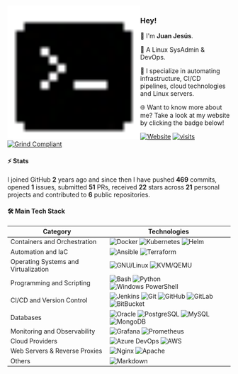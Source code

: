 <img align="left" src="./assets/favicon.svg" width="300" height="300" alt="Pixel Art Icon">

### Hey!

👾 I'm **Juan Jesús**.

🐧 A Linux SysAdmin & DevOps.

🚀 I specialize in automating infrastructure, CI/CD pipelines, cloud technologies and Linux servers.

🌐 Want to know more about me? Take a look at my website by clicking the badge below!

[![Website](https://img.shields.io/badge/Website-sh.juanje.net-313131?style=flat&labelColor=545454&color=313131)](https://github.com/JuanJesusAlejoSillero.gpg) [![visits](https://komarev.com/ghpvc/?username=JuanJesusAlejoSillero&style=flat&color=313131&label=visits&abbreviated=true)](https://github.com/JuanJesusAlejoSillero) [![Grind Compliant](https://img.shields.io/badge/Grind-Compliant-blue?style=flat&labelColor=545454&color=313131)](https://github.com/grindhousedev/grindlines)

#### ⚡ Stats

I joined GitHub **2** years ago and since then I have pushed **469** commits, opened **1** issues, submitted **51** PRs, received **22** stars across **21** personal projects and contributed to **6** public repositories.

#### 🛠️ Main Tech Stack

| Category                             | Technologies                                                                                                                                                                                                                                                                                                                                                                                                                                                                                                                                                                                                                                             |
|--------------------------------------|----------------------------------------------------------------------------------------------------------------------------------------------------------------------------------------------------------------------------------------------------------------------------------------------------------------------------------------------------------------------------------------------------------------------------------------------------------------------------------------------------------------------------------------------------------------------------------------------------------------------------------------------------------|
| Containers and Orchestration         | ![Docker](https://img.shields.io/badge/-Docker-ffffff?style=flat&labelColor=2496ED&color=2496ED&logo=docker&logoColor=ffffff) ![Kubernetes](https://img.shields.io/badge/-Kubernetes-ffffff?style=flat&labelColor=326CE5&color=326CE5&logo=kubernetes&logoColor=ffffff) ![Helm](https://img.shields.io/badge/-Helm-ffffff?style=flat&labelColor=0F1689&color=0F1689&logo=helm&logoColor=ffffff)                                                                                                                                                                                                                                                          |
| Automation and IaC                   | ![Ansible](https://img.shields.io/badge/-Ansible-ffffff?style=flat&labelColor=EE0000&color=EE0000&logo=ansible&logoColor=ffffff) ![Terraform](https://img.shields.io/badge/-Terraform-ffffff?style=flat&labelColor=623CE4&color=623CE4&logo=terraform&logoColor=ffffff)                                                                                                                                                                                                                                                                                                                                                                                  |
| Operating Systems and Virtualization | ![GNU/Linux](https://img.shields.io/badge/-GNU/Linux-ffffff?style=flat&labelColor=FCC624&color=FCC624&logo=linux&logoColor=000000) ![KVM/QEMU](https://img.shields.io/badge/-KVM/QEMU-ffffff?style=flat&labelColor=FF6600&color=FF6600&logo=qemu&logoColor=ffffff)                                                                                                                                                                                                                                                                                                                                                                                       |
| Programming and Scripting            | ![Bash](https://img.shields.io/badge/-Bash-ffffff?style=flat&labelColor=4EAA25&color=4EAA25&logo=gnu-bash&logoColor=ffffff) ![Python](https://img.shields.io/badge/-Python-ffffff?style=flat&labelColor=3776AB&color=3776AB&logo=python&logoColor=ffffff) ![Windows PowerShell](https://img.shields.io/badge/Windows-PowerShell-ffffff?style=flat&labelColor=263d57&color=263d57&logo=powershell&logoColor=ffffff)                                                                                                                                                                                                                                       |
| CI/CD and Version Control            | ![Jenkins](https://img.shields.io/badge/-Jenkins-ffffff?style=flat&labelColor=D24939&color=D24939&logo=jenkins&logoColor=ffffff) ![Git](https://img.shields.io/badge/-Git-ffffff?style=flat&labelColor=F05032&color=F05032&logo=git&logoColor=ffffff) ![GitHub](https://img.shields.io/badge/-GitHub-ffffff?style=flat&labelColor=181717&color=181717&logo=github&logoColor=ffffff) ![GitLab](https://img.shields.io/badge/-GitLab-ffffff?style=flat&labelColor=FC6D26&color=FC6D26&logo=gitlab&logoColor=ffffff) ![BitBucket](https://img.shields.io/badge/-BitBucket-ffffff?style=flat&labelColor=0052CC&color=0052CC&logo=bitbucket&logoColor=ffffff) |
| Databases                            | ![Oracle](https://img.shields.io/badge/Oracle-SQL-ffffff?style=flat&labelColor=F80000&color=F80000&logo=oracle&logoColor=ffffff) ![PostgreSQL](https://img.shields.io/badge/-PostgreSQL-ffffff?style=flat&labelColor=4169E1&color=4169E1&logo=postgresql&logoColor=ffffff) ![MySQL](https://img.shields.io/badge/-MySQL-ffffff?style=flat&labelColor=4479A1&color=4479A1&logo=mysql&logoColor=ffffff) ![MongoDB](https://img.shields.io/badge/-MongoDB-ffffff?style=flat&labelColor=47A248&color=47A248&logo=mongodb&logoColor=ffffff)                                                                                                                   |
| Monitoring and Observability         | ![Grafana](https://img.shields.io/badge/-Grafana-ffffff?style=flat&labelColor=F46800&color=F46800&logo=grafana&logoColor=ffffff) ![Prometheus](https://img.shields.io/badge/-Prometheus-ffffff?style=flat&labelColor=E6522C&color=E6522C&logo=prometheus&logoColor=ffffff)                                                                                                                                                                                                                                                                                                                                                                               |
| Cloud Providers                      | ![Azure DevOps](https://img.shields.io/badge/Microsoft-Azure%20DevOps-ffffff?style=flat&labelColor=0078d4&color=0078d4&logo=azure-devops&logoColor=ffffff) ![AWS](https://img.shields.io/badge/Amazon-AWS-ffffff?style=flat&labelColor=ff9900&color=ff9900&logo=amazon-aws&logoColor=ffffff)                                                                                                                                                                                                                                                                                                                                                             |
| Web Servers & Reverse Proxies        | ![Nginx](https://img.shields.io/badge/-Nginx-ffffff?style=flat&labelColor=009639&color=009639&logo=nginx&logoColor=ffffff) ![Apache](https://img.shields.io/badge/-Apache-ffffff?style=flat&labelColor=D22128&color=D22128&logo=apache&logoColor=ffffff)                                                                                                                                                                                                                                                                                                                                                                                                 |
| Others                               | ![Markdown](https://img.shields.io/badge/-Markdown-ffffff?style=flat&labelColor=000000&color=000000&logo=markdown&logoColor=ffffff)                                                                                                                                                                                                                                                                                                                                                                                                                                                                                                                      |
